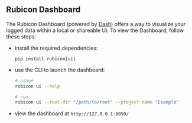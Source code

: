 ## Rubicon Dashboard

The Rubicon Dashboard (powered by [Dash](https://dash.plotly.com/introduction)) offers a way to visualize your logged data within a local or shareable UI. To view the Dashboard, follow these steps:

* install the required dependencies:

    ```
    pip install rubicon[ui]
    ```

* use the CLI to launch the dashboard:

    ```bash
    # usage
    rubicon ui --help

    # run
    rubicon ui --root-dir "/path/to/root" --project-name "Example"
    ```

* view the dashboard at `http://127.0.0.1:8050/`
